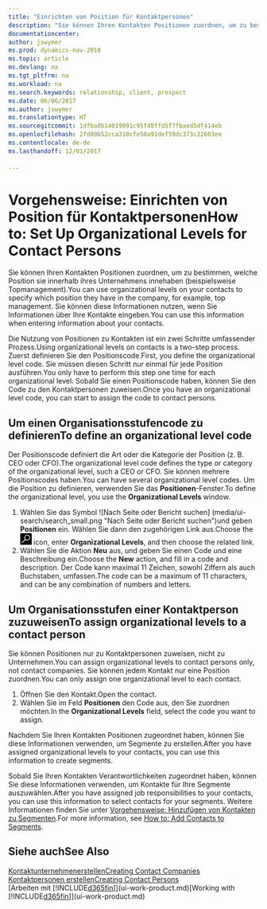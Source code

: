 ```yaml
---
title: "Einrichten von Position für Kontaktpersonen"
description: "Sie können Ihren Kontakten Positionen zuordnen, um zu bestimmen, welche Position sie innerhalb ihres Unternehmens innehaben (beispielsweise Topmanagement)."
documentationcenter: 
author: jswymer
ms.prod: dynamics-nav-2018
ms.topic: article
ms.devlang: na
ms.tgt_pltfrm: na
ms.workload: na
ms.search.keywords: relationship, client, prospect
ms.date: 06/06/2017
ms.author: jswymer
ms.translationtype: HT
ms.sourcegitcommit: 1dfba8b14019991c95f40ffd5f7fbaed5df414eb
ms.openlocfilehash: 2fd09b52cca310cfe50a91def59dc373c22603ee
ms.contentlocale: de-de
ms.lasthandoff: 12/01/2017

---
```

# <a name="how-to-set-up-organizational-levels-for-contact-persons"></a><span data-ttu-id="ae691-103">Vorgehensweise: Einrichten von Position für Kontaktpersonen</span><span class="sxs-lookup"><span data-stu-id="ae691-103">How to: Set Up Organizational Levels for Contact Persons</span></span>
<span data-ttu-id="ae691-104">Sie können Ihren Kontakten Positionen zuordnen, um zu bestimmen, welche Position sie innerhalb ihres Unternehmens innehaben (beispielsweise Topmanagement).</span><span class="sxs-lookup"><span data-stu-id="ae691-104">You can use organizational levels on your contacts to specify which position they have in the company, for example, top management.</span></span> <span data-ttu-id="ae691-105">Sie können diese Informationen nutzen, wenn Sie Informationen über Ihre Kontakte eingeben.</span><span class="sxs-lookup"><span data-stu-id="ae691-105">You can use this information when entering information about your contacts.</span></span>

<span data-ttu-id="ae691-106">Die Nutzung von Positionen zu Kontakten ist ein zwei Schritte umfassender Prozess.</span><span class="sxs-lookup"><span data-stu-id="ae691-106">Using organizational levels on contacts is a two-step process.</span></span> <span data-ttu-id="ae691-107">Zuerst definieren Sie den Positionscode.</span><span class="sxs-lookup"><span data-stu-id="ae691-107">First, you define the organizational level code.</span></span> <span data-ttu-id="ae691-108">Sie müssen diesen Schritt nur einmal für jede Position ausführen.</span><span class="sxs-lookup"><span data-stu-id="ae691-108">You only have to perform this step one time for each organizational level.</span></span> <span data-ttu-id="ae691-109">Sobald Sie einen Positionscode haben, können Sie den Code zu den Kontaktpersonen zuweisen.</span><span class="sxs-lookup"><span data-stu-id="ae691-109">Once you have an organizational level code, you can start to assign the code to contact persons.</span></span>

## <a name="to-define-an-organizational-level-code"></a><span data-ttu-id="ae691-110">Um einen Organisationsstufencode zu definieren</span><span class="sxs-lookup"><span data-stu-id="ae691-110">To define an organizational level code</span></span>
<span data-ttu-id="ae691-111">Der Positionscode definiert die Art oder die Kategorie der Position (z. B. CEO oder CFO).</span><span class="sxs-lookup"><span data-stu-id="ae691-111">The organizational level code defines the type or category of the organizational level, such a CEO  or CFO.</span></span> <span data-ttu-id="ae691-112">Sie können mehrere Positionscodes haben.</span><span class="sxs-lookup"><span data-stu-id="ae691-112">You can have several organizational level codes.</span></span> <span data-ttu-id="ae691-113">Um die Position zu definieren, verwenden Sie das **Positionen**-Fenster.</span><span class="sxs-lookup"><span data-stu-id="ae691-113">To define the organizational level, you use the **Organizational Levels** window.</span></span>

1. <span data-ttu-id="ae691-114">Wählen Sie das Symbol ![Nach Seite oder Bericht suchen] (media/ui-search/search_small.png "Nach Seite oder Bericht suchen")und geben **Positionen** ein. Wählen Sie dann den zugehörigen Link aus.</span><span class="sxs-lookup"><span data-stu-id="ae691-114">Choose the ![Search for Page or Report](media/ui-search/search_small.png "Search for Page or Report icon") icon, enter **Organizational Levels**, and then choose the related link.</span></span>
2. <span data-ttu-id="ae691-115">Wählen Sie die Aktion **Neu** aus, und geben Sie einen Code und eine Beschreibung ein.</span><span class="sxs-lookup"><span data-stu-id="ae691-115">Choose the **New** action, and fill in a code and description.</span></span> <span data-ttu-id="ae691-116">Der Code kann maximal 11 Zeichen, sowohl Ziffern als auch Buchstaben, umfassen.</span><span class="sxs-lookup"><span data-stu-id="ae691-116">The code can be a maximum of 11 characters, and can be any combination of numbers and letters.</span></span>

## <a name="to-assign-organizational-levels-to-a-contact-person"></a><span data-ttu-id="ae691-117">Um Organisationsstufen einer Kontaktperson zuzuweisen</span><span class="sxs-lookup"><span data-stu-id="ae691-117">To assign organizational levels to a contact person</span></span>
<span data-ttu-id="ae691-118">Sie können Positionen nur zu Kontaktpersonen zuweisen, nicht zu Unternehmen.</span><span class="sxs-lookup"><span data-stu-id="ae691-118">You can assign organizational levels to contact persons only, not contact companies.</span></span> <span data-ttu-id="ae691-119">Sie können jedem Kontakt nur eine Position zuordnen.</span><span class="sxs-lookup"><span data-stu-id="ae691-119">You can only assign one organizational level to each contact.</span></span>

1. <span data-ttu-id="ae691-120">Öffnen Sie den Kontakt.</span><span class="sxs-lookup"><span data-stu-id="ae691-120">Open the contact.</span></span>
2. <span data-ttu-id="ae691-121">Wählen Sie im Feld **Positionen** den Code aus, den Sie zuordnen möchten.</span><span class="sxs-lookup"><span data-stu-id="ae691-121">In the **Organizational Levels** field, select the code you want to assign.</span></span>

<span data-ttu-id="ae691-122">Nachdem Sie Ihren Kontakten Positionen zugeordnet haben, können Sie diese Informationen verwenden, um Segmente zu erstellen.</span><span class="sxs-lookup"><span data-stu-id="ae691-122">After you have assigned organizational levels to your contacts, you can use this information to create segments.</span></span>

<span data-ttu-id="ae691-123">Sobald Sie Ihren Kontakten Verantwortlichkeiten zugeordnet haben, können Sie diese Informationen verwenden, um Kontakte für Ihre Segmente auszuwählen.</span><span class="sxs-lookup"><span data-stu-id="ae691-123">After you have assigned job responsibilities to your contacts, you can use this information to select contacts for your segments.</span></span> <span data-ttu-id="ae691-124">Weitere Informationen finden Sie unter [Vorgehensweise: Hinzufügen von Kontakten zu Segmenten](marketing-add-contact-segment.md).</span><span class="sxs-lookup"><span data-stu-id="ae691-124">For more information, see [How to: Add Contacts to Segments](marketing-add-contact-segment.md).</span></span>

## <a name="see-also"></a><span data-ttu-id="ae691-125">Siehe auch</span><span class="sxs-lookup"><span data-stu-id="ae691-125">See Also</span></span>
[<span data-ttu-id="ae691-126">Kontaktunternehmenerstellen</span><span class="sxs-lookup"><span data-stu-id="ae691-126">Creating Contact Companies</span></span>](marketing-create-contact-companies.md)  
[<span data-ttu-id="ae691-127">Kontaktpersonen erstellen</span><span class="sxs-lookup"><span data-stu-id="ae691-127">Creating Contact Persons</span></span>](marketing-create-contact-persons.md)  
<span data-ttu-id="ae691-128">[Arbeiten mit [!INCLUDE[d365fin](includes/d365fin_md.md)]](ui-work-product.md)</span><span class="sxs-lookup"><span data-stu-id="ae691-128">[Working with [!INCLUDE[d365fin](includes/d365fin_md.md)]](ui-work-product.md)</span></span>  


